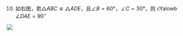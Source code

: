 10. 如右图，若$△ABC≌△ADE$，且$∠B=60°$，$∠C=30°$，则 cYalowb $\angle D A E = 9 0 ^ { \circ }$

![](../qs_image_DB/微信图片_2025-10-18_163036_121/59f62b99551bced135e5c04e0f88afcf1348ebe6b6686416b9f9e823276d5f19.jpg)
